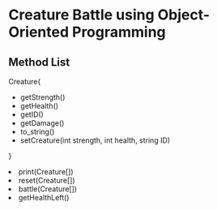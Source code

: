 <h1>Creature Battle using Object-Oriented Programming</h1>

<h2>Method List</h2>
<p>Creature{
  <ul>
    <li>getStrength()</li>
    <li>getHealth()</li>
    <li>getID()</li>
    <li>getDamage()</li>
    <li>to_string()</li>
    <li>setCreature(int strength, int health, string ID)</li>
  </ul>}
</p>

<li>print(Creature[])</li>
<li>reset(Creature[])</li>
<li>battle(Creature[])</li>
<li>getHealthLeft()</li>
